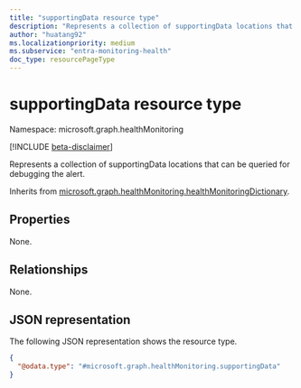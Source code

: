 ```yaml
---
title: "supportingData resource type"
description: "Represents a collection of supportingData locations that can be queried for debugging the alert."
author: "huatang92"
ms.localizationpriority: medium
ms.subservice: "entra-monitoring-health"
doc_type: resourcePageType
---
```


# supportingData resource type

Namespace: microsoft.graph.healthMonitoring

[!INCLUDE [beta-disclaimer](../../includes/beta-disclaimer.md)]

Represents a collection of supportingData locations that can be queried for debugging the alert.


Inherits from [microsoft.graph.healthMonitoring.healthMonitoringDictionary](../resources/healthmonitoring-healthmonitoringdictionary.md).

## Properties

None.

## Relationships
None.

## JSON representation
The following JSON representation shows the resource type.
<!-- {
  "blockType": "resource",
  "@odata.type": "microsoft.graph.healthMonitoring.supportingData"
}
-->
``` json
{
  "@odata.type": "#microsoft.graph.healthMonitoring.supportingData"
}
```

